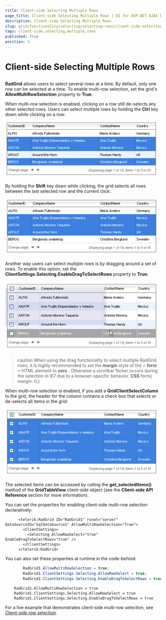 ```yaml
---
title: Client-side Selecting Multiple Rows
page_title: Client-side Selecting Multiple Rows | UI for ASP.NET AJAX Documentation
description: Client-side Selecting Multiple Rows
slug: grid/functionality/selecting/selecting-rows/client-side-selecting-multiple-rows
tags: client-side,selecting,multiple,rows
published: True
position: 3
---
```


# Client-side Selecting Multiple Rows



## 

__RadGrid__ allows users to select several rows at a time. By default, only one row can be selected at a time. To enable multi-row selection, set the grid's __AllowMultiRowSelection__ property to __True__.

When multi-row selection is enabled, clicking on a row still de-selects any other selected rows. Users can select multiple rows by holding the __Ctrl__ key down while clicking on a row:

![Selection of Rows client-side](images/grd_SelectRows.png)

By holding the __Shift__ key down while clicking, the grid selects all rows between the last selected row and the current click:

![](images/ShiftSelect.PNG)

Another way users can select multiple rows is by dragging around a set of rows. To enable this option, set the __ClientSettings.Selecting.EnableDragToSelectRows__ property to __True:__

![Area Selection](images/grd_AreaSelect.png)

>caution When using the drag functionality to select multiple RadGrid rows, it is highly recommended to set the __margin__ style of the < __form__ > HTML element to __zero__ . Otherwise a scrollbar flicker occurs during the selection in IE7 due to a browser-specific behavior.
> __CSS__ 
>form{ margin: 0;}
>


When multi-row selection is enabled, if you add a __GridClientSelectColumn__ to the grid, the header for the column contains a check box that selects or de-selects all items in the grid:

![](images/GridClientSelectColumn.PNG)

The selected items can be accessed by calling the __get_selectedItems()__ method of the __GridTableView__ client-side object (see the __Client-side API Reference__ section for more information).

You can set the properties for enabling client-side multi-row selection declaratively:

````ASPNET
	  <telerik:RadGrid ID="RadGrid1" runat="server" DataSourceID="SqlDataSource1" AllowMultiRowSelection="True">
	    <ClientSettings>
	      <Selecting AllowRowSelect="true" EnableDragToSelectRows="true" />
	    </ClientSettings>
	  </telerik:RadGrid>
````



You can also set these properties at runtime in the code-behind:



````C#
	    RadGrid1.AllowMultiRowSelection = true;
	    RadGrid1.ClientSettings.Selecting.AllowRowSelect = true;
	    RadGrid1.ClientSettings.Selecting.EnableDragToSelectRows = true;			
````
````VB.NET
	RadGrid1.AllowMultiRowSelection = true
	RadGrid1.ClientSettings.Selecting.AllowRowSelect = true
	RadGrid1.ClientSettings.Selecting.EnableDragToSelectRows = true
````


For a live example that demonstrates client-side multi-row selection, see [ Client-side row selection](http://demos.telerik.com/aspnet-ajax/Grid/Examples/Client/Selecting/DefaultCS.aspx).
